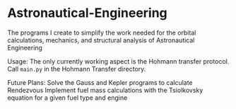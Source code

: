 # Astronautical-Engineering
The programs I create to simplify the work needed for the orbital calculations, mechanics, and structural analysis of Astronautical Engineering

Usage:
The only currently working aspect is the Hohmann transfer protocol. Call `main.py` in the Hohmann Transfer directory.

Future Plans:
Solve the Gauss and Kepler programs to calculate Rendezvous
Implement fuel mass calculations with the Tsiolkovsky equation for a given fuel type and engine
